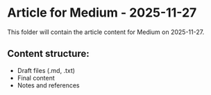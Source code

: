 # Article for Medium - 2025-11-27

This folder will contain the article content for Medium on 2025-11-27.

## Content structure:
- Draft files (.md, .txt)
- Final content
- Notes and references
